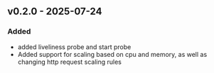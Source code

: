 ## v0.2.0 - 2025-07-24
### Added
* added liveliness probe and start probe
* Added support for scaling based on cpu and memory, as well as changing http request scaling rules
